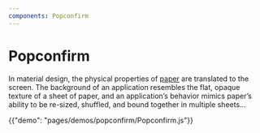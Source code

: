 ```yaml
---
components: Popconfirm
---
```


# Popconfirm

In material design, the physical properties of [paper](https://material.google.com/layout/principles.html#principles-how-paper-works) are translated to the screen.
The background of an application resembles the flat, opaque texture of a sheet of paper, and an application’s behavior mimics paper’s ability to be re-sized, shuffled, and bound together in multiple sheets...

{{"demo": "pages/demos/popconfirm/Popconfirm.js"}}
